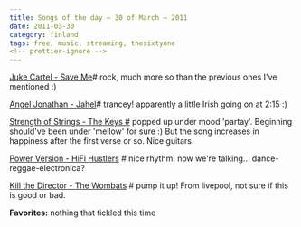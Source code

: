 ```yaml
---
title: Songs of the day – 30 of March – 2011
date: 2011-03-30
category: finland
tags: free, music, streaming, thesixtyone
<!-- prettier-ignore -->
---
```


[Juke Cartel - Save Me](http://www.thesixtyone.com/s/a5WokfWSZ5f/ "on t61.com")\#
rock, much more so than the previous ones I've mentioned :)

[Angel Jonathan - Jahel](http://www.thesixtyone.com/s/WDs5v7vStRj/ "on t61")\#
trancey! apparently a little Irish going on at 2:15 :)

[Strength of Strings - The Keys #](http://www.thesixtyone.com/s/Xq0NCHT4Nqk/ "on t61")
popped up under mood 'partay'. Beginning should've been under 'mellow' for sure
:) But the song increases in happiness after the first verse or so. Nice
guitars.

[Power Version - HiFi Hustlers](http://www.thesixtyone.com/s/901Hl4lYHk3/ "on t61") #
nice rhythm! now we're talking..  dance-reggae-electronica?

[Kill the Director - The Wombats](http://www.thesixtyone.com/s/6IaHCp9PJB2/ "on t61") #
pump it up! From livepool, not sure if this is good or bad.

**Favorites:** nothing that tickled this time
